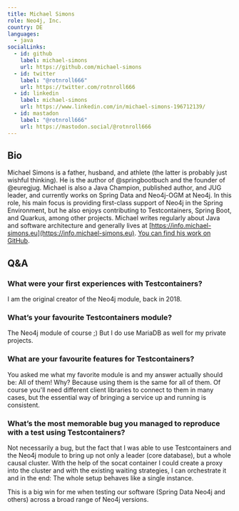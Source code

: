 ```yaml
---
title: Michael Simons
role: Neo4j, Inc.
country: DE
languages:
  - java
socialLinks:
  - id: github
    label: michael-simons
    url: https://github.com/michael-simons
  - id: twitter
    label: "@rotnroll666"
    url: https://twitter.com/rotnroll666
  - id: linkedin
    label: michael-simons
    url: https://www.linkedin.com/in/michael-simons-196712139/
  - id: mastadon
    label: "@rotnroll666"
    url: https://mastodon.social/@rotnroll666
---
```

## Bio
Michael Simons is a father, husband, and athlete (the latter is probably just wishful thinking).  He is the author of @springbootbuch and the founder of @euregjug. Michael is also a Java Champion, published author, and JUG leader, and currently works on Spring Data and Neo4j-OGM at Neo4j.  In this role, his main focus is providing first-class support of Neo4j in the Spring Environment, but he also enjoys contributing to Testcontainers, Spring Boot, and Quarkus, among other projects.  Michael writes regularly about Java and software architecture and generally lives at [https://info.michael-simons.eu](https://info.michael-simons.eu).  [You can find his work on GitHub](https://github.com/michael-simons).

## Q&A
### What were your first experiences with Testcontainers?
I am the original creator of the Neo4j module, back in 2018.

### What’s your favourite Testcontainers module?
The Neo4j module of course ;) But I do use MariaDB as well for my private projects.

### What are your favourite features for Testcontainers?
You asked me what my favorite module is and my answer actually should be: All of them! Why? Because using them is the same for all of them. Of course you'll need different client libraries to connect to them in many cases, but the essential way of bringing a service up and running is consistent.

### What’s the most memorable bug you managed to reproduce with a test using Testcontainers?
Not necessarily a bug, but the fact that I was able to use Testcontainers and the Neo4j module to bring up not only a leader (core database), but a whole causal cluster.  With the help of the socat container I could create a proxy into the cluster and with the existing waiting strategies, I can orchestrate it and in the end: The whole setup behaves like a single instance. 

This is a big win for me when testing our software (Spring Data Neo4j and others) across a broad range of Neo4j versions.